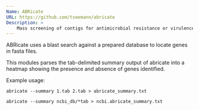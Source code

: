 ```yaml
---
Name: ABRicate
URL: https://github.com/tseemann/abricate
Description: >
    Mass screening of contigs for antimicrobial resistance or virulence genes
---
```


ABRicate uses a blast search against a prepared database to locate genes in fasta files.

This modules parses the tab-delimited summary output of abricate into a heatmap showing the presence and absence of genes identified.

Example usage:

`abricate --summary 1.tab 2.tab > abricate_summary.txt`

`abricate --summary ncbi_db/*tab > ncbi.abricate_summary.txt`

